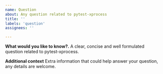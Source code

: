```yaml
---
name: Question
about: Any question related to pytest-xprocess
title: ''
labels: 'question'
assignees: ''

---
```


**What would you like to know?.**
A clear, concise and well formulated question related to pytest-xprocess.

**Additional context**
Extra information that could help answer your question, any details are welcome.
